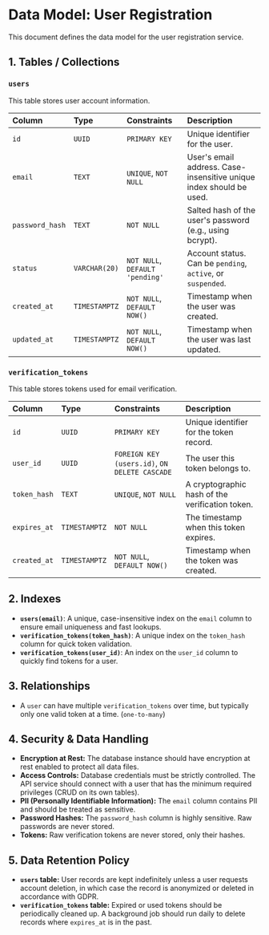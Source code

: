 # Data Model: User Registration

This document defines the data model for the user registration service.

## 1. Tables / Collections

### `users`

This table stores user account information.

| Column | Type | Constraints | Description |
| :--- | :--- | :--- | :--- |
| `id` | `UUID` | `PRIMARY KEY` | Unique identifier for the user. |
| `email` | `TEXT` | `UNIQUE`, `NOT NULL` | User's email address. Case-insensitive unique index should be used. |
| `password_hash` | `TEXT` | `NOT NULL` | Salted hash of the user's password (e.g., using bcrypt). |
| `status` | `VARCHAR(20)` | `NOT NULL`, `DEFAULT 'pending'` | Account status. Can be `pending`, `active`, or `suspended`. |
| `created_at` | `TIMESTAMPTZ` | `NOT NULL`, `DEFAULT NOW()` | Timestamp when the user was created. |
| `updated_at` | `TIMESTAMPTZ` | `NOT NULL`, `DEFAULT NOW()` | Timestamp when the user was last updated. |

### `verification_tokens`

This table stores tokens used for email verification.

| Column | Type | Constraints | Description |
| :--- | :--- | :--- | :--- |
| `id` | `UUID` | `PRIMARY KEY` | Unique identifier for the token record. |
| `user_id` | `UUID` | `FOREIGN KEY (users.id)`, `ON DELETE CASCADE` | The user this token belongs to. |
| `token_hash` | `TEXT` | `UNIQUE`, `NOT NULL` | A cryptographic hash of the verification token. |
| `expires_at` | `TIMESTAMPTZ` | `NOT NULL` | The timestamp when this token expires. |
| `created_at` | `TIMESTAMPTZ` | `NOT NULL`, `DEFAULT NOW()` | Timestamp when the token was created. |

## 2. Indexes

- **`users(email)`**: A unique, case-insensitive index on the `email` column to ensure email uniqueness and fast lookups.
- **`verification_tokens(token_hash)`**: A unique index on the `token_hash` column for quick token validation.
- **`verification_tokens(user_id)`**: An index on the `user_id` column to quickly find tokens for a user.

## 3. Relationships

- A `user` can have multiple `verification_tokens` over time, but typically only one valid token at a time. (`one-to-many`)

## 4. Security & Data Handling

- **Encryption at Rest:** The database instance should have encryption at rest enabled to protect all data files.
- **Access Controls:** Database credentials must be strictly controlled. The API service should connect with a user that has the minimum required privileges (CRUD on its own tables).
- **PII (Personally Identifiable Information):** The `email` column contains PII and should be treated as sensitive.
- **Password Hashes:** The `password_hash` column is highly sensitive. Raw passwords are never stored.
- **Tokens:** Raw verification tokens are never stored, only their hashes.

## 5. Data Retention Policy

- **`users` table:** User records are kept indefinitely unless a user requests account deletion, in which case the record is anonymized or deleted in accordance with GDPR.
- **`verification_tokens` table:** Expired or used tokens should be periodically cleaned up. A background job should run daily to delete records where `expires_at` is in the past.
